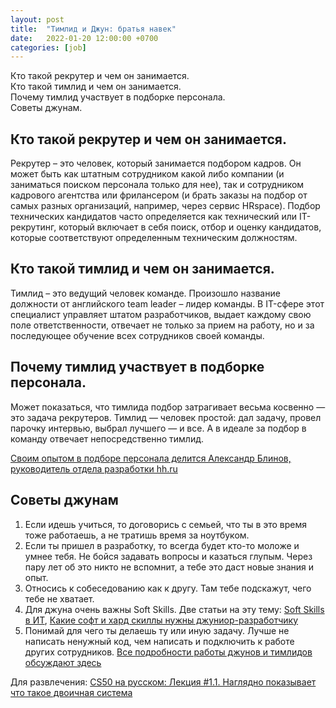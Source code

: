 ```yaml
---
layout: post
title:  "Тимлид и Джун: братья навек"
date:   2022-01-20 12:00:00 +0700
categories: [job]
---
```

Кто такой рекрутер и чем он занимается.<br/>
Кто такой тимлид и чем он занимается.<br/>
Почему тимлид участвует в подборке персонала.<br/>
Советы джунам.<br/>

## Кто такой рекрутер и чем он занимается.
Рекрутер – это человек, который занимается подбором кадров. Он может быть как штатным сотрудником какой либо компании (и заниматься поиском персонала только для нее), так и сотрудником кадрового агентства или фрилансером (и брать заказы на подбор от самых разных организаций, например, через сервис HRspace).
Подбор технических кандидатов часто определяется как технический или IT-рекрутинг, который включает в себя поиск, отбор и оценку кандидатов, которые соответствуют определенным техническим должностям.

## Кто такой тимлид и чем он занимается.
Тимлид – это ведущий человек команде. Произошло название должности от английского team leader – лидер команды. В IT-сфере этот специалист управляет штатом разработчиков, выдает каждому свою поле ответственности, отвечает не только за прием на работу, но и за последующее обучение всех сотрудников своей команды.

## Почему тимлид участвует в подборке персонала.
Может показаться, что тимлида подбор затрагивает весьма косвенно — это задача рекрутеров. Тимлид — человек простой: дал задачу, провел парочку интервью, выбрал лучшего — и все. 
А в идеале за подбор в команду отвечает непосредственно тимлид.

[Своим опытом в подборе персонала делится Александр Блинов, руководитель отдела разработки hh.ru](https://perm.hh.ru/article/28714)

## Советы джунам
1. Если идешь учиться, то договорись с семьей, что ты в это время тоже работаешь, а не тратишь время за ноутбуком.
2. Если ты пришел в разработку, то всегда будет кто-то моложе и умнее тебя. Не бойся задавать вопросы и казаться глупым. Через пару лет об это никто не вспомнит, а тебе это даст новые знания и опыт.
3. Относись к собеседованию как к другу. Там тебе подскажут, чего тебе не хватает.
4. Для джуна очень важны Soft Skills. Две статьи на эту тему:
[Soft Skills в ИТ](https://thecode.media/soft-skills/), 
[Какие софт и хард скиллы нужны джуниор-разработчику](https://tproger.ru/articles/kakie-soft-i-hard-skilly-nuzhny-dzhunior-razrabotchiku-sovety-timlidov-i-tehnicheskih-direktorov/)
5. Понимай для чего ты делаешь ту или иную задачу. Лучше не написать ненужный код, чем написать и подключить к работе других сотрудников.
[Все подробности работы джунов и тимлидов обсуждают здесь](https://www.youtube.com/watch?v=WR5713_332w&t=2681s)

Для развлечения:
[CS50 на русском: Лекция #1.1. Наглядно показывает что такое двоичная система](https://www.youtube.com/watch?v=VeB03Oxrdgo)
